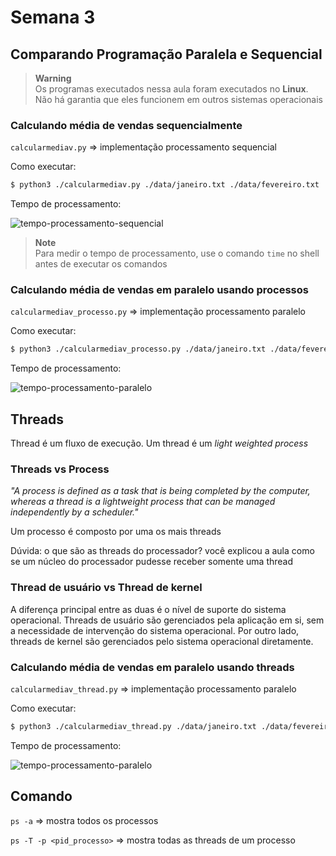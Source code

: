 # Semana 3


## Comparando Programação Paralela e Sequencial

> **Warning**\
> Os programas executados nessa aula foram executados no **Linux**. Não há garantia que eles funcionem em outros sistemas operacionais

### Calculando média de vendas sequencialmente

`calcularmediav.py` => implementação processamento sequencial

Como executar:
```bash
$ python3 ./calcularmediav.py ./data/janeiro.txt ./data/fevereiro.txt ./data/marco.txt ./data/abril.txt
```

Tempo de processamento:

![tempo-processamento-sequencial](./img/tempo-de-execucao-proc-sequencial.png)

> **Note**\
> Para medir o tempo de processamento, use o comando `time` no shell antes de executar os comandos

### Calculando média de vendas em paralelo usando processos

`calcularmediav_processo.py` => implementação processamento paralelo

Como executar:
```bash
$ python3 ./calcularmediav_processo.py ./data/janeiro.txt ./data/fevereiro.txt ./data/marco.txt ./data/abril.txt
```

Tempo de processamento:

![tempo-processamento-paralelo](./img/tempo-de-execucao-proc-paralelo.png)

## Threads

Thread é um fluxo de execução. Um thread é um *light weighted process*

### Threads vs Process

 *"A process is defined as a task that is being completed by the computer, whereas a thread is a lightweight process that can be managed independently by a scheduler."*

 Um processo é composto por uma os mais threads

 Dúvida: o que são as threads do processador? você explicou a aula como se um núcleo do processador pudesse receber somente uma thread

### Thread de usuário vs Thread de kernel

A diferença principal entre as duas é o nível de suporte do sistema operacional. Threads de usuário são gerenciados pela aplicação em si, sem a necessidade de intervenção do sistema operacional. Por outro lado, threads de kernel são gerenciados pelo sistema operacional diretamente.

### Calculando média de vendas em paralelo usando threads

`calcularmediav_thread.py` => implementação processamento paralelo

Como executar:
```bash
$ python3 ./calcularmediav_thread.py ./data/janeiro.txt ./data/fevereiro.txt ./data/marco.txt ./data/abril.txt
```

Tempo de processamento:

![tempo-processamento-paralelo](./img/tempo-de-execucao-thread-paralelo.png)


## Comando

`ps -a` => mostra todos os processos

`ps -T -p <pid_processo>` => mostra todas as threads de um processo